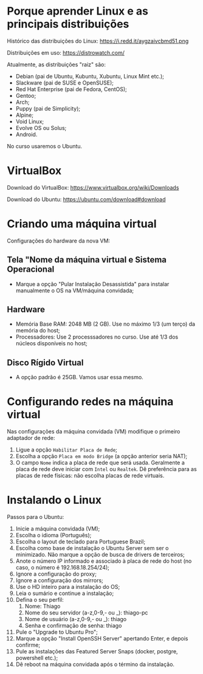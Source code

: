 # Porque aprender Linux e as principais distribuições
Histórico das distribuições do Linux: https://i.redd.it/aygzaivcbmd51.png

Distribuições em uso: https://distrowatch.com/

Atualmente, as distribuições "raiz" são:
* Debian (pai de Ubuntu, Kubuntu, Xubuntu, Linux Mint etc.);
* Slackware (pai de SUSE e OpenSUSE);
* Red Hat Enterprise (pai de Fedora, CentOS);
* Gentoo;
* Arch;
* Puppy (pai de Simplicity);
* Alpine;
* Void Linux;
* Evolve OS ou Solus;
* Android.

No curso usaremos o Ubuntu.

# VirtualBox
Download do VirtualBox: https://www.virtualbox.org/wiki/Downloads

Download do Ubuntu: https://ubuntu.com/download#download

# Criando uma máquina virtual
Configurações do hardware da nova VM: 

## Tela "Nome da máquina virtual e Sistema Operacional
* Marque a opção "Pular Instalação Desassistida" para instalar manualmente o OS na VM/máquina convidada;

## Hardware
* Memória Base RAM: 2048 MB (2 GB). Use no máximo 1/3 (um terço) da memória do host;
* Processadores: Use 2 processsadores no curso. Use até 1/3 dos núcleos disponíveis no host;

## Disco Rígido Virtual
* A opção padrão é 25GB. Vamos usar essa mesmo.

# Configurando redes na máquina virtual
Nas configurações da máquina convidada (VM) modifique o primeiro adaptador de rede:
1. Ligue a opção `Habilitar Placa de Rede`;
2. Escolha a opção `Placa em modo Bridge` (a opção anterior seria NAT);
3. O campo `Nome` indica a placa de rede que será usada. Geralmente a placa de rede deve iniciar com `Intel` ou `Realtek`. Dê preferência para as placas de rede físicas: não escolha placas de rede virtuais.

# Instalando o Linux
Passos para o Ubuntu:
1. Inicie a máquina convidada (VM);
2. Escolha o idioma (Português);
3. Escolha o layout de teclado para Portuguese Brazil;
4. Escolha como base de instalação o Ubuntu Server sem ser o minimizado. Não marque a opção de busca de drivers de terceiros;
5. Anote o número IP informado e associado à placa de rede do host (no caso, o número é 192.168.18.254/24);
6. Ignore a configuração do proxy;
7. Ignore a configuração dos mirrors;
8. Use o HD inteiro para a instalação do OS;
9. Leia o sumário e continue a instalação;
10. Defina o seu perfil:
    1. Nome: Thiago
    2. Nome do seu servidor (a-z,0-9,- ou _): thiago-pc
    3. Nome de usuário (a-z,0-9,- ou _): thiago
    4. Senha e confirmação de senha: thiago
11. Pule o "Upgrade to Ubuntu Pro";
12. Marque a opção "Install OpenSSH Server" apertando Enter, e depois confirme;
13. Pule as instalações das Featured Server Snaps (docker, postgre, powershell etc.);
14. Dê reboot na máquina convidada após o término da instalação.
